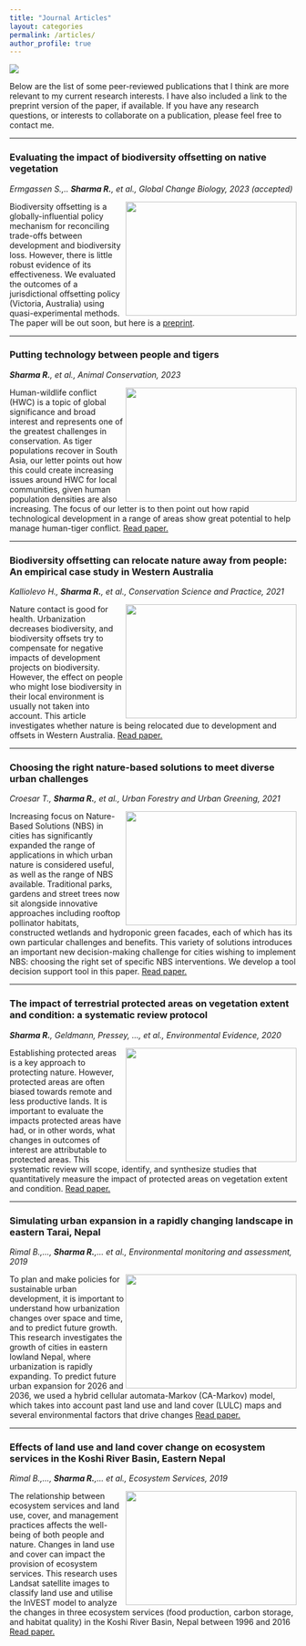 ```yaml
---
title: "Journal Articles"
layout: categories
permalink: /articles/
author_profile: true
---
```


![](https://images.unsplash.com/photo-1611782712936-6247d9711816?ixlib=rb-4.0.3&ixid=MnwxMjA3fDB8MHxwaG90by1wYWdlfHx8fGVufDB8fHx8&auto=format&fit=crop&w=1170&q=80)

Below are the list of some peer-reviewed publications that I think are more relevant to my current research interests. I have also included a link to the preprint version of the paper, if available. If you have any research questions, or interests to collaborate on a publication, please feel free to contact me.

---

### Evaluating the impact of biodiversity offsetting on native vegetation ###
*Ermgassen S.,.. **Sharma R.**, et al., Global Change Biology, 2023 (accepted)*

<img align="right" width="300" height="200" src="https://images.unsplash.com/photo-1501726046489-a0bd8054def3?ixlib=rb-4.0.3&ixid=MnwxMjA3fDB8MHxwaG90by1wYWdlfHx8fGVufDB8fHx8&auto=format&fit=crop&w=1170&q=80">

Biodiversity offsetting is a globally-influential policy mechanism for reconciling trade-offs between development and biodiversity loss. However, there is little robust evidence of its effectiveness. We evaluated the outcomes of a jurisdictional offsetting policy (Victoria, Australia) using quasi-experimental methods. The paper will be out soon, but here is a [preprint](https://scholar.google.com.au/citations?view_op=view_citation&hl=en&user=84T_sVAAAAAJ&sortby=pubdate&citation_for_view=84T_sVAAAAAJ:dshw04ExmUIC). 

---

### Putting technology between people and tigers ###
***Sharma R.**, et al., Animal Conservation, 2023*

<img align="right" width="300" height="200" src="https://images.pexels.com/photos/1386559/pexels-photo-1386559.jpeg?auto=compress&cs=tinysrgb&w=1260&h=750&dpr=1">

Human-wildlife conflict (HWC) is a topic of global significance and broad interest and represents one of the greatest challenges in conservation. As tiger populations recover in South Asia, our letter points out how this could create increasing issues around HWC for local communities, given human population densities are also increasing. The focus of our letter is to then point out how rapid technological development in a range of areas show great potential to help manage human-tiger conflict. [Read paper.](https://zslpublications.onlinelibrary.wiley.com/doi/10.1111/acv.12850?af=R)

---

### Biodiversity offsetting can relocate nature away from people: An empirical case study in Western Australia ###
*Kalliolevo H., **Sharma R.**, et al., Conservation Science and Practice, 2021*

<img align="right" width="300" height="200" src="https://images.unsplash.com/photo-1559651366-2b47533cb422?ixlib=rb-4.0.3&ixid=MnwxMjA3fDB8MHxwaG90by1wYWdlfHx8fGVufDB8fHx8&auto=format&fit=crop&w=1170&q=80">

Nature contact is good for health. Urbanization decreases biodiversity, and biodiversity offsets try to compensate for negative impacts of development projects on biodiversity. However, the effect on people who might lose biodiversity in their local environment is usually not taken into account. This article investigates whether nature is being relocated due to development and offsets in Western Australia. [Read paper.](https://conbio.onlinelibrary.wiley.com/doi/pdfdirect/10.1111/csp2.512)

---
### Choosing the right nature-based solutions to meet diverse urban challenges ###
*Croesar T., **Sharma R.**, et al., Urban Forestry and Urban Greening, 2021*

<img align="right" width="300" height="200" src="https://images.pexels.com/photos/9460512/pexels-photo-9460512.jpeg?auto=compress&cs=tinysrgb&w=1260&h=750&dpr=1">

Increasing focus on Nature-Based Solutions (NBS) in cities has significantly expanded the range of applications in which urban nature is considered useful, as well as the range of NBS available. Traditional parks, gardens and street trees now sit alongside innovative approaches including rooftop pollinator habitats, constructed wetlands and hydroponic green facades, each of which has its own particular challenges and benefits. This variety of solutions introduces an important new decision-making challenge for cities wishing to implement NBS: choosing the right set of specific NBS interventions. We develop a tool decision support tool in this paper. [Read paper.](https://www-sciencedirect-com.ezproxy.lib.rmit.edu.au/science/article/pii/S1618866721003642) 

---

### The impact of terrestrial protected areas on vegetation extent and condition: a systematic review protocol ###
***Sharma R.**, Geldmann, Pressey, ..., et al., Environmental Evidence, 2020*

<img align="right" width="300" height="200" src="https://images.pexels.com/photos/567540/pexels-photo-567540.jpeg?auto=compress&cs=tinysrgb&w=1260&h=750&dpr=1">

Establishing protected areas is a key approach to protecting nature. However, protected areas are often biased towards remote and less productive lands. It is important to evaluate the impacts protected areas have had, or in other words, what changes in outcomes of interest are attributable to protected areas. This systematic review will scope, identify, and synthesize studies that quantitatively measure the impact of protected areas on vegetation extent and condition. [Read paper.](https://conbio.onlinelibrary.wiley.com/doi/pdfdirect/10.1111/csp2.512)

---

### Simulating urban expansion in a rapidly changing landscape in eastern Tarai, Nepal ###
*Rimal B.,..., **Sharma R.**,... et al., Environmental monitoring and assessment, 2019*

<img align="right" width="300" height="200" src="https://images.pexels.com/photos/2898313/pexels-photo-2898313.jpeg?auto=compress&cs=tinysrgb&w=1600">

To plan and make policies for sustainable urban development, it is important to understand how urbanization changes over space and time, and to predict future growth. This research investigates the growth of cities in eastern lowland Nepal, where urbanization is rapidly expanding. To predict future urban expansion for 2026 and 2036, we used a hybrid cellular automata-Markov (CA-Markov) model, which takes into account past land use and land cover (LULC) maps and several environmental factors that drive changes  [Read paper.](https://link.springer.com/article/10.1007/s10661-019-7389-0)

---

### Effects of land use and land cover change on ecosystem services in the Koshi River Basin, Eastern Nepal ###
*Rimal B.,..., **Sharma R.**,... et al., Ecosystem Services, 2019*

<img align="right" width="300" height="200" src="https://images.pexels.com/photos/2898313/pexels-photo-2898313.jpeg?auto=compress&cs=tinysrgb&w=1600">

The relationship between ecosystem services and land use, cover, and management practices affects the well-being of both people and nature. Changes in land use and cover can impact the provision of ecosystem services. This research uses Landsat satellite images to classify land use and utilise the InVEST model to analyze the changes in three ecosystem services (food production, carbon storage, and habitat quality) in the Koshi River Basin, Nepal between 1996 and 2016 [Read paper.](https://www.sciencedirect.com/science/article/pii/S221204161930138X) 







